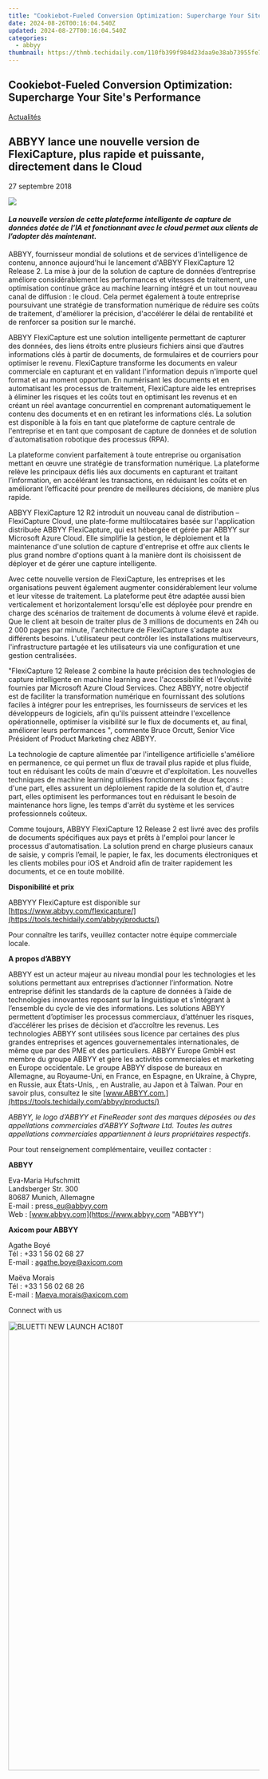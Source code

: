 ```yaml
---
title: "Cookiebot-Fueled Conversion Optimization: Supercharge Your Site's Performance"
date: 2024-08-26T00:16:04.540Z
updated: 2024-08-27T00:16:04.540Z
categories:
  - abbyy
thumbnail: https://thmb.techidaily.com/110fb399f984d23daa9e38ab73955fe742594ebb472c7d2e2f5c7a8871170c57.jpg
---
```


## Cookiebot-Fueled Conversion Optimization: Supercharge Your Site's Performance

[Actualités](https://tools.techidaily.com/abbyy/products/)

## ABBYY lance une nouvelle version de FlexiCapture, plus rapide et puissante, directement dans le Cloud

27 septembre 2018

![](https://content.abbyy.com/-/media/project/abbyy/abbyy/branchtemplates/shutterstock_1272462163_1296-x-729.jpg?h=729&iar=0&w=1296)

#### _La nouvelle version de cette plateforme intelligente de capture de données dotée de l’IA et fonctionnant avec le cloud permet aux clients de l’adopter dès maintenant._

  
ABBYY, fournisseur mondial de solutions et de services d'intelligence de contenu, annonce aujourd'hui le lancement d'ABBYY FlexiCapture 12 Release 2\. La mise à jour de la solution de capture de données d’entreprise améliore considérablement les performances et vitesses de traitement, une optimisation continue grâce au machine learning intégré et un tout nouveau canal de diffusion : le cloud. Cela permet également à toute entreprise poursuivant une stratégie de transformation numérique de réduire ses coûts de traitement, d'améliorer la précision, d'accélérer le délai de rentabilité et de renforcer sa position sur le marché.

ABBYY FlexiCapture est une solution intelligente permettant de capturer des données, des liens étroits entre plusieurs fichiers ainsi que d’autres informations clés à partir de documents, de formulaires et de courriers pour optimiser le revenu. FlexiCapture transforme les documents en valeur commerciale en capturant et en validant l'information depuis n'importe quel format et au moment opportun. En numérisant les documents et en automatisant les processus de traitement, FlexiCapture aide les entreprises à éliminer les risques et les coûts tout en optimisant les revenus et en créant un réel avantage concurrentiel en comprenant automatiquement le contenu des documents et en en retirant les informations clés. La solution est disponible à la fois en tant que plateforme de capture centrale de l'entreprise et en tant que composant de capture de données et de solution d'automatisation robotique des processus (RPA).

La plateforme convient parfaitement à toute entreprise ou organisation mettant en œuvre une stratégie de transformation numérique. La plateforme relève les principaux défis liés aux documents en capturant et traitant l’information, en accélérant les transactions, en réduisant les coûts et en améliorant l’efficacité pour prendre de meilleures décisions, de manière plus rapide.

ABBYY FlexiCapture 12 R2 introduit un nouveau canal de distribution – FlexiCapture Cloud, une plate-forme multilocataires basée sur l'application distribuée ABBYY FlexiCapture, qui est hébergée et gérée par ABBYY sur Microsoft Azure Cloud. Elle simplifie la gestion, le déploiement et la maintenance d'une solution de capture d'entreprise et offre aux clients le plus grand nombre d'options quant à la manière dont ils choisissent de déployer et de gérer une capture intelligente. 

Avec cette nouvelle version de FlexiCapture, les entreprises et les organisations peuvent également augmenter considérablement leur volume et leur vitesse de traitement. La plateforme peut être adaptée aussi bien verticalement et horizontalement lorsqu'elle est déployée pour prendre en charge des scénarios de traitement de documents à volume élevé et rapide. Que le client ait besoin de traiter plus de 3 millions de documents en 24h ou 2 000 pages par minute, l'architecture de FlexiCapture s'adapte aux différents besoins. L'utilisateur peut contrôler les installations multiserveurs, l'infrastructure partagée et les utilisateurs via une configuration et une gestion centralisées.

"FlexiCapture 12 Release 2 combine la haute précision des technologies de capture intelligente en machine learning avec l'accessibilité et l'évolutivité fournies par Microsoft Azure Cloud Services. Chez ABBYY, notre objectif est de faciliter la transformation numérique en fournissant des solutions faciles à intégrer pour les entreprises, les fournisseurs de services et les développeurs de logiciels, afin qu'ils puissent atteindre l'excellence opérationnelle, optimiser la visibilité sur le flux de documents et, au final, améliorer leurs performances ", commente Bruce Orcutt, Senior Vice Président of Product Marketing chez ABBYY.

La technologie de capture alimentée par l'intelligence artificielle s'améliore en permanence, ce qui permet un flux de travail plus rapide et plus fluide, tout en réduisant les coûts de main d'œuvre et d'exploitation. Les nouvelles techniques de machine learning utilisées fonctionnent de deux façons : d'une part, elles assurent un déploiement rapide de la solution et, d'autre part, elles optimisent les performances tout en réduisant le besoin de maintenance hors ligne, les temps d'arrêt du système et les services professionnels coûteux.

Comme toujours, ABBYY FlexiCapture 12 Release 2 est livré avec des profils de documents spécifiques aux pays et prêts à l'emploi pour lancer le processus d'automatisation. La solution prend en charge plusieurs canaux de saisie, y compris l’email, le papier, le fax, les documents électroniques et les clients mobiles pour iOS et Android afin de traiter rapidement les documents, et ce en toute mobilité.

  
**Disponibilité et prix**

ABBYYY FlexiCapture est disponible sur [https://www.abbyy.com/flexicapture/](https://tools.techidaily.com/abbyy/products/) 

Pour connaître les tarifs, veuillez contacter notre équipe commerciale locale.

  
**A propos d’ABBYY**

ABBYY est un acteur majeur au niveau mondial pour les technologies et les solutions permettant aux entreprises d’actionner l’information. Notre entreprise définit les standards de la capture de données à l’aide de technologies innovantes reposant sur la linguistique et s’intégrant à l’ensemble du cycle de vie des informations. Les solutions ABBYY permettent d’optimiser les processus commerciaux, d’atténuer les risques, d’accélérer les prises de décision et d’accroître les revenus. Les technologies ABBYY sont utilisées sous licence par certaines des plus grandes entreprises et agences gouvernementales internationales, de même que par des PME et des particuliers. ABBYY Europe GmbH est membre du groupe ABBYY et gère les activités commerciales et marketing en Europe occidentale. Le groupe ABBYY dispose de bureaux en Allemagne, au Royaume-Uni, en France, en Espagne, en Ukraine, à Chypre, en Russie, aux États-Unis, , en Australie, au Japon et à Taïwan. Pour en savoir plus, consultez le site [www.ABBYY.com.](https://tools.techidaily.com/abbyy/products/)

_ABBYY, le logo d’ABBYY et FineReader sont des marques déposées ou des appellations commerciales d’ABBYY Software Ltd. Toutes les autres appellations commerciales appartiennent à leurs propriétaires respectifs._

  
Pour tout renseignement complémentaire, veuillez contacter :

**ABBYY**

Eva-Maria Hufschmitt  
Landsberger Str. 300  
80687 Munich, Allemagne  
E-mail : press\_eu@abbyy.com  
Web : [www.abbyy.com](https://www.abbyy.com "ABBYY")  
  
**Axicom pour ABBYY**

Agathe Boyé  
Tél : +33 1 56 02 68 27  
E-mail : agathe.boye@axicom.com  
  
Maëva Morais  
Tél : +33 1 56 02 68 26  
E-mail : Maeva.morais@axicom.com  
  
Connect with us

<ins class="adsbygoogle"
     style="display:block"
     data-ad-format="autorelaxed"
     data-ad-client="ca-pub-7571918770474297"
     data-ad-slot="1223367746"></ins>



<ins class="adsbygoogle"
     style="display:block"
     data-ad-client="ca-pub-7571918770474297"
     data-ad-slot="8358498916"
     data-ad-format="auto"
     data-full-width-responsive="true"></ins>

<!-- affiliate ads begin -->
<a href="https://bluettide.pxf.io/c/5597632/2042332/17092" target="_top" id="2042332"><img src="//a.impactradius-go.com/display-ad/17092-2042332" border="0" alt="BLUETTI NEW LAUNCH AC180T" width="960" height="900"/></a><img height="0" width="0" src="https://imp.pxf.io/i/5597632/2042332/17092" style="position:absolute;visibility:hidden;" border="0" />
<!-- affiliate ads end -->

